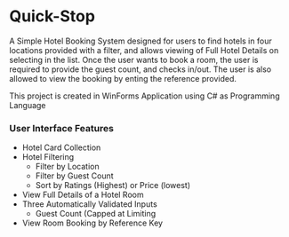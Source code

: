 # Quick-Stop
A Simple Hotel Booking System designed for users to find hotels in four locations provided with a filter, and allows viewing of Full Hotel Details on selecting in the list.
Once the user wants to book a room, the user is required to provide the guest count, and checks in/out. The user is also allowed to view the booking by enting the reference provided.

This project is created in WinForms Application using C# as Programming Language

### User Interface Features
- Hotel Card Collection
- Hotel Filtering
  - Filter by Location
  - Filter by Guest Count
  - Sort by Ratings (Highest) or Price (lowest)
- View Full Details of a Hotel Room
- Three Automatically Validated Inputs
  - Guest Count (Capped at Limiting 
- View Room Booking by Reference Key
